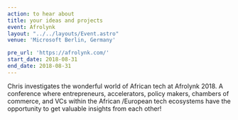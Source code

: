 ```yaml
---
action: to hear about
title: your ideas and projects
event: Afrolynk
layout: "../../layouts/Event.astro"
venue: 'Microsoft Berlin, Germany'

pre_url: 'https://afrolynk.com/'
start_date: 2018-08-31
end_date: 2018-08-31
---
```


Chris investigates the wonderful world of African tech at Afrolynk 2018\. A conference where entrepreneurs, accelerators, policy makers, chambers of commerce, and VCs within the African /European tech ecosystems have the opportunity to get valuable insights from each other!
